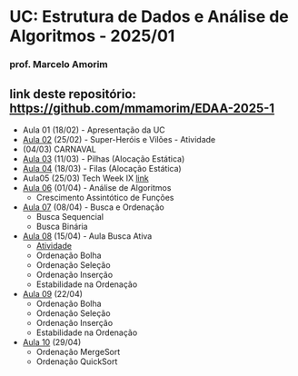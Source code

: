 # UC: Estrutura de Dados e Análise de Algoritmos - 2025/01
### prof. Marcelo Amorim

## link deste repositório: https://github.com/mmamorim/EDAA-2025-1

* Aula 01 (18/02) - Apresentação da UC
* [Aula 02](./Aula02_25Fev/) (25/02) - Super-Heróis e Vilões - Atividade 
* (04/03) CARNAVAL
* [Aula 03](./Aula03_11Mar/) (11/03) - Pilhas (Alocação Estática) 
* [Aula 04](./Aula04_18Mar/) (18/03) - Filas (Alocação Estática)
* Aula05 (25/03) Tech Week IX [link](https://animatechweek.com.br/)
* [Aula 06](./Aula06_01Abr/) (01/04) - Análise de Algoritmos
  - Crescimento Assintótico de Funções
* [Aula 07](./Aula07_08Abr/) (08/04) - Busca e Ordenação
  - Busca Sequencial
  - Busca Binária
* [Aula 08](./Aula08_15Abr/) (15/04) - Aula Busca Ativa
  - [Atividade](./Aula08_15Abr)
  - Ordenação Bolha
  - Ordenação Seleção
  - Ordenação Inserção
  - Estabilidade na Ordenação
* [Aula 09](./Aula09_22Abr/) (22/04) 
  - Ordenação Bolha
  - Ordenação Seleção
  - Ordenação Inserção
  - Estabilidade na Ordenação
* [Aula 10](./Aula10_29Abr/) (29/04) 
  - Ordenação MergeSort
  - Ordenação QuickSort
